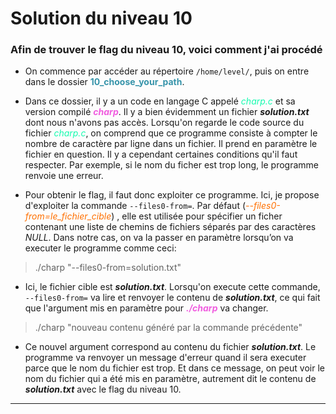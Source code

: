 # Solution du niveau 10

### Afin de trouver le flag du niveau 10, voici comment j'ai procédé

- On commence par accéder au répertoire `/home/level/`, puis on entre dans le dossier <b style="color:#3794aa">10_choose_your_path</b>.

- Dans ce dossier, il y a un code en langage C appelé  <i style = 'color:#15fbaf'>charp.c</i> et sa version compilé <i><b style = 'color:#f05ddf'>charp</b></i>.  Il y a bien évidemment un fichier ***solution.txt*** dont nous n'avons pas accès. Lorsqu'on regarde le code source du fichier <i style = 'color:#15fbaf'>charp.c</i>, on comprend que ce programme consiste à compter le nombre de caractère par ligne dans un fichier. Il prend en paramètre le fichier en question. Il y a cependant certaines conditions qu'il faut respecter. Par exemple, si le nom du ficher est trop long, le programme renvoie une erreur.

- Pour obtenir le flag, il faut donc exploiter ce programme. Ici, je propose d'exploiter la commande `--files0-from=`. Par défaut (<i style = 'color:#ff7000'>--files0-from=le_fichier_cible</i>) , elle est utilisée pour spécifier un ficher contenant une liste de chemins de fichiers séparés par des caractères *NULL*. Dans notre cas, on va la passer en paramètre lorsqu’on va executer le programme comme ceci:
>./charp "--files0-from=solution.txt"

- Ici, le fichier cible est ***solution.txt***. Lorsqu'on execute cette commande, `--files0-from=` va lire et renvoyer le contenu de ***solution.txt***, ce qui fait que l'argument mis en paramètre pour <i><b style = 'color:#f05ddf'>./charp</b></i> va changer.
>./charp "nouveau contenu généré par la commande précédente"

- Ce nouvel argument correspond au contenu du fichier ***solution.txt***. Le programme va renvoyer un message d'erreur quand il sera executer parce que le nom du fichier est trop. Et dans ce message, on peut voir le nom du fichier qui a été mis en paramètre, autrement dit le contenu de ***solution.txt*** avec le flag du niveau 10.

---



<!-- Counting --files0-from=solution.txt ...
/usr/bin/wc: '#!/C:\windows\system32\ed'$'\r\n\r\n''Congratulations hacker,'$'\r\n\r\n''You have achieved what only a few achieve.'$'\r\n''Kinda.'$'\r\n\r\n''The flag or solution for this challenge is: EpidermalGlance'$'\r\n': No such file or directory
Cannot scan! Sorry!
/usr/bin/wc: '#!/C:\windows\system32\ed'$'\r\n\r\n''Congratulations hacker,'$'\r\n\r\n''You have achieved what only a few achieve.'$'\r\n''Kinda.'$'\r\n\r\n''The flag or solution for this challenge is: EpidermalGlance'$'\r\n': No such file or directory
Cannot scan! Sorry!
Floating point exception -->

